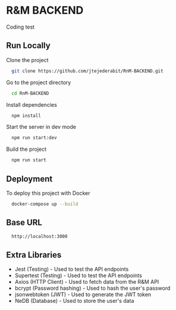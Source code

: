 
# R&M BACKEND

Coding test

## Run Locally

Clone the project

```bash
  git clone https://github.com/jtejederabit/RnM-BACKEND.git
```

Go to the project directory

```bash
  cd RnM-BACKEND
```

Install dependencies

```bash
  npm install
```

Start the server in dev mode

```bash
  npm run start:dev
```

Build the project

```bash
  npm run start
```




## Deployment

To deploy this project with Docker

```bash
  docker-compose up --build
```


## Base URL

```bash
  http://localhost:3000
```

## Extra Libraries

- Jest (Testing) - Used to test the API endpoints
- Supertest (Testing) - Used to test the API endpoints
- Axios (HTTP Client) - Used to fetch data from the R&M API
- bcrypt (Password hashing) - Used to hash the user's password
- jsonwebtoken (JWT) - Used to generate the JWT token
- NeDB (Database) - Used to store the user's data